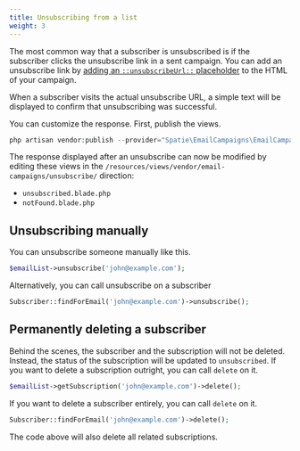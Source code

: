 ```yaml
---
title: Unsubscribing from a list
weight: 3
---
```


The most common way that a subscriber is unsubscribed is if the subscriber clicks the unsubscribe link in a sent campaign. You can add an unsubscribe link by [adding an `::unsubscribeUrl::` placeholder](https://docs.spatie.be/laravel-email-campaigns/v1/working-with-campaigns/creating-a-campaign/#setting-the-content-and-using-placeholders) to the HTML of your campaign.

When a subscriber visits the actual unsubscribe URL, a simple text will be displayed to confirm that unsubscribing was successful.

You can customize the response. First, publish the views.

```php
php artisan vendor:publish --provider="Spatie\EmailCampaigns\EmailCampaignsServiceProvider" --tag="views"
```

The response displayed after an unsubscribe can now be modified by editing these views in the `/resources/views/vendor/email-campaigns/unsubscribe/` direction:

- `unsubscribed.blade.php`
- `notFound.blade.php`

## Unsubscribing manually

You can unsubscribe someone manually like this.

```php
$emailList->unsubscribe('john@example.com');
```

Alternatively, you can call unsubscribe on a subscriber

```php
Subscriber::findForEmail('john@example.com')->unsubscribe();
```

## Permanently deleting a subscriber

Behind the scenes, the subscriber and the subscription will not be deleted. Instead, the status of the subscription will be updated to `unsubscribed`.
If you want to delete a subscription outright, you can call `delete` on it.

```php
$emailList->getSubscription('john@example.com')->delete();
```

If you want to delete a subscriber entirely, you can call `delete` on it.

```php
Subscriber::findForEmail('john@example.com')->delete();
```

The code above will also delete all related subscriptions.
